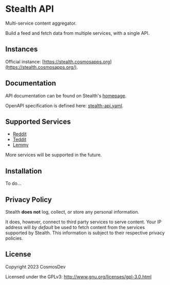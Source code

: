 # Stealth API

Multi-service content aggregator.

Build a feed and fetch data from multiple services, with a single API.

## Instances

Official instance: [https://stealth.cosmosapps.org](https://stealth.cosmosapps.org/).

## Documentation

API documentation can be found on Stealth's [homepage](https://stealth.cosmosapps.org).

OpenAPI specification is defined here: [stealth-api.yaml](/server/src/main/resources/stealth-api.yaml).

## Supported Services

- [Reddit](https://www.reddit.com/)
- [Teddit](https://teddit.net/)
- [Lemmy](https://join-lemmy.org/)

More services will be supported in the future.

## Installation

To do...

## Privacy Policy

Stealth **does not** log, collect, or store any personal information.

It does, however, connect to third party services to serve content. Your IP address will _by default_ be used to fetch content from the services supported by Stealth. This information is subject to their respective privacy policies.

## License

Copyright 2023 CosmosDev

Licensed under the GPLv3: http://www.gnu.org/licenses/gpl-3.0.html
